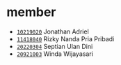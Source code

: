 # member
+ [`10219020`](10219020.md) Jonathan Adriel
+ [`11418040`](11418040.md) Rizky Nanda Pria Pribadi
+ [`20220304`](20220304.md) Septian Ulan Dini
+ [`20921003`](20921003.md) Winda Wijayasari
